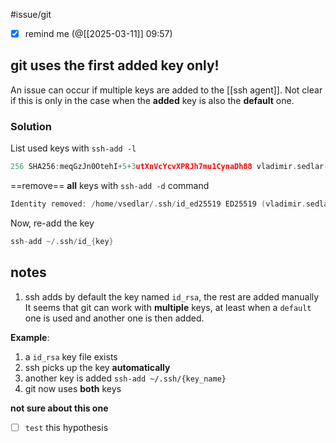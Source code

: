 #issue/git

- [x] remind me (@[[2025-03-11]] 09:57)
## git uses the first added key only!

An issue can occur if multiple keys are added to the [[ssh agent]].
Not clear if this is only in the case when the **added** key is also the **default** one.

### **Solution** 

List used keys with `ssh-add -l`
```c
256 SHA256:meqGzJn0OtehI+5+3utXnVcYcvXPRJh7mu1CynaDh88 vladimir.sedlar-ext@aviv-group.com (ED25519)
```
 
 ==remove== **all** keys with `ssh-add -d` command
```c
Identity removed: /home/vsedlar/.ssh/id_ed25519 ED25519 (vladimir.sedlar-ext@aviv-group.com)
```

 Now, re-add the key
```c
ssh-add ~/.ssh/id_{key}
```

## **notes**

1. ssh adds by default the key named `id_rsa`, the rest are added manually
	It seems that git can work with **multiple** keys, at least when a `default` one is used and another one is then added.

**Example**:
1. a `id_rsa` key file exists
2. ssh picks up the key **automatically**
3. another key is added `ssh-add ~/.ssh/{key_name}`
4. git now uses **both** keys

**not sure about this one**
- [ ] `test` this hypothesis
